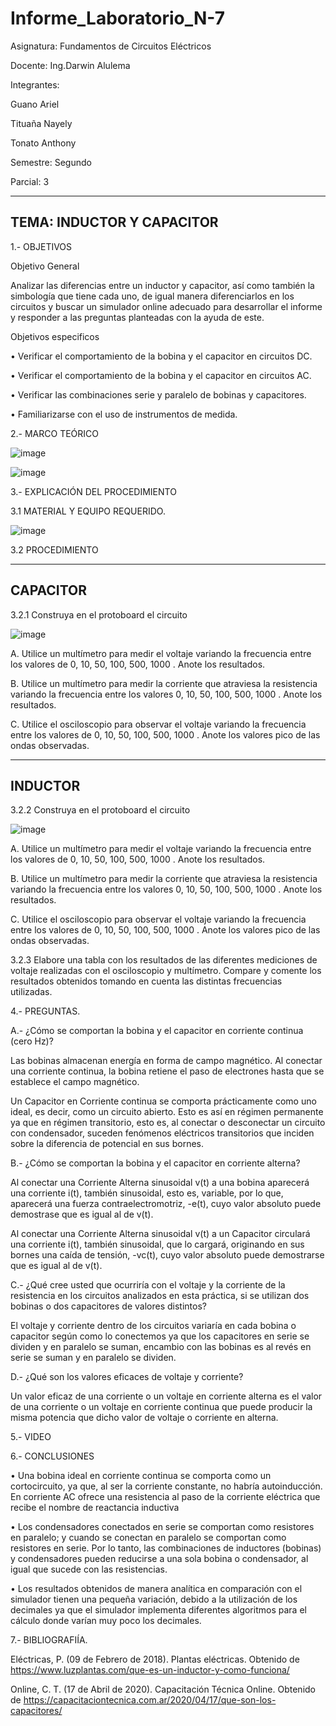 # Informe_Laboratorio_N-7

Asignatura: Fundamentos de Circuitos Eléctricos

Docente: Ing.Darwin Alulema

Integrantes:

Guano Ariel

Tituaña Nayely

Tonato Anthony

Semestre: Segundo

Parcial: 3

-------------------------------------------------------------------------------------------------------------------------------------
TEMA: INDUCTOR Y CAPACITOR
-------------------------------------------------------------------------------------------------------------------------------------

1.- OBJETIVOS

Objetivo General

Analizar las diferencias entre un inductor y capacitor, así como también la simbología que tiene cada uno, de igual manera diferenciarlos en los circuitos y buscar un simulador online adecuado para desarrollar el informe y responder a las preguntas planteadas con la ayuda de este.

Objetivos especificos

• Verificar el comportamiento de la bobina y el capacitor en circuitos DC.

• Verificar el comportamiento de la bobina y el capacitor en circuitos AC.

• Verificar las combinaciones serie y paralelo de bobinas y capacitores.

• Familiarizarse con el uso de instrumentos de medida.

2.- MARCO TEÓRICO

![image](https://user-images.githubusercontent.com/105722861/185265253-94d9fa4d-7aa0-4754-91fd-ba91ea6adccc.png)

![image](https://user-images.githubusercontent.com/105722861/185267869-d929ad81-1b19-4180-8be3-62c06d3cc799.png)

3.- EXPLICACIÓN DEL PROCEDIMIENTO

3.1 MATERIAL Y EQUIPO REQUERIDO.

![image](https://user-images.githubusercontent.com/105722861/185259663-28000fd1-c5eb-4e9f-9199-9e3c0c386a40.png)

3.2 PROCEDIMIENTO

-------------------------------------------------------------------------------------------------------------------------------------
CAPACITOR
-------------------------------------------------------------------------------------------------------------------------------------
3.2.1 Construya en el protoboard el circuito 

![image](https://user-images.githubusercontent.com/105722861/185260032-381638d5-f8a4-407d-968e-3de798f3de5a.png)

A. Utilice un multímetro para medir el voltaje  variando la frecuencia entre los valores de 0, 10, 50, 100, 500, 1000 . Anote los resultados.

B. Utilice un multímetro para medir la corriente que atraviesa la resistencia variando la frecuencia entre los valores 0, 10, 50, 100, 500, 1000 . Anote los resultados.

C. Utilice el osciloscopio para observar el voltaje  variando la frecuencia entre los valores de 0, 10, 50, 100, 500, 1000 . Anote los valores pico de las ondas observadas.

-------------------------------------------------------------------------------------------------------------------------------------
INDUCTOR 
-------------------------------------------------------------------------------------------------------------------------------------
3.2.2 Construya en el protoboard el circuito 

![image](https://user-images.githubusercontent.com/105722861/185260216-0f0db342-1611-472e-a6ef-a27a8f09a954.png)

A. Utilice un multímetro para medir el voltaje  variando la frecuencia entre los valores de 0, 10, 50, 100, 500, 1000 . Anote los resultados.

B. Utilice un multímetro para medir la corriente que atraviesa la resistencia variando la frecuencia entre los valores 0, 10, 50, 100, 500, 1000 . Anote los resultados.

C. Utilice el osciloscopio para observar el voltaje  variando la frecuencia entre los valores de 0, 10, 50, 100, 500, 1000 . Anote los valores pico de las ondas observadas.

3.2.3 Elabore una tabla con los resultados de las diferentes mediciones de voltaje realizadas con el osciloscopio y multímetro. Compare y comente los resultados obtenidos tomando en cuenta las distintas frecuencias utilizadas.

4.- PREGUNTAS.

A.- ¿Cómo se comportan la bobina y el capacitor en corriente continua (cero Hz)?

Las bobinas almacenan energía en forma de campo magnético. Al conectar una corriente continua, la bobina retiene el paso de electrones hasta que se establece el campo magnético.

Un Capacitor en Corriente continua se comporta prácticamente como uno ideal, es decir, como un circuito abierto. Esto es así en régimen permanente ya que en régimen transitorio, esto es, al conectar o desconectar un circuito con condensador, suceden fenómenos eléctricos transitorios que inciden sobre la diferencia de potencial en sus bornes.

B.- ¿Cómo se comportan la bobina y el capacitor en corriente alterna?

Al conectar una Corriente Alterna sinusoidal v(t) a una bobina aparecerá una corriente i(t), también sinusoidal, esto es, variable, por lo que, aparecerá una fuerza contraelectromotriz, -e(t), cuyo valor absoluto puede demostrase que es igual al de v(t).

Al conectar una Corriente Alterna sinusoidal v(t) a un Capacitor circulará una corriente i(t), también sinusoidal, que lo cargará, originando en sus bornes una caída de tensión, -vc(t), cuyo valor absoluto puede demostrarse que es igual al de v(t).

C.- ¿Qué cree usted que ocurriría con el voltaje  y la corriente de la resistencia en los circuitos analizados en esta práctica, si se utilizan dos bobinas o dos capacitores de valores distintos?

El voltaje y corriente dentro de los circuitos variaría en cada bobina o capacitor según como lo conectemos ya que los capacitores en serie se dividen y en paralelo se suman, encambio con las bobinas es al revés en serie se suman y en paralelo se dividen.

D.- ¿Qué son los valores eficaces de voltaje y corriente?

Un valor eficaz de una corriente o un voltaje en corriente alterna es el valor de una corriente o un voltaje en corriente continua que puede producir la misma potencia que dicho valor de voltaje o corriente en alterna.

5.- VIDEO

6.- CONCLUSIONES

• Una bobina ideal en corriente continua se comporta como un cortocircuito, ya que, al ser la corriente constante, no habría autoinducción. En corriente AC ofrece una resistencia al paso de la corriente eléctrica que recibe el nombre de reactancia inductiva

• Los condensadores conectados en serie se comportan como resistores en paralelo; y cuando se conectan en paralelo se comportan como resistores en serie. Por lo tanto, las combinaciones de inductores (bobinas) y condensadores pueden reducirse a una sola bobina o condensador, al igual que sucede con las resistencias.

• Los resultados obtenidos de manera analítica en comparación con el simulador tienen una pequeña variación, debido a la utilización de los decimales ya que el simulador implementa diferentes algoritmos para el cálculo donde varían muy poco los decimales.

7.- BIBLIOGRAFIÍA.

Eléctricas, P. (09 de Febrero de 2018). Plantas eléctricas. Obtenido de https://www.luzplantas.com/que-es-un-inductor-y-como-funciona/

Online, C. T. (17 de Abril de 2020). Capacitación Técnica Online. Obtenido de https://capacitaciontecnica.com.ar/2020/04/17/que-son-los-capacitores/



